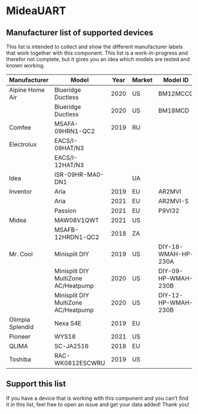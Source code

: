 # MideaUART

## Manufacturer list of supported devices

This list is intended to collect and show the different manufacturer labels that work together with this component. This list is a work-in-progress and therefor not complete, but it gives you an idea which models are tested and known working.

|Manufacturer|Model|Year|Market|Model ID|
|---|---|---|---|---|
|Alpine Home Air|Blueridge Ductless|2020|US|BM12MCCG|
||Blueridge Ductless|2020|US|BM18MCD|
|Comfee|MSAFA-09HRN1-QC2|2019|RU||
|Electrolux|EACS/I-09HAT/N3||||
||EACS/I-12HAT/N3||||
|Idea|ISR-09HR-MA0-DN1||UA||
|Inventor|Aria|2019|EU|AR2MVI|
||Aria|2021|EU|AR2MVI-S|
||Passion|2021|EU|P9VI32|
|Midea|MAW08V1QWT|2021|US||
||MSAFB-12HRDN1-QC2|2018|ZA||
|Mr. Cool|Minisplit DIY|2019|US|DIY-18-WMAH-HP-230A|
||Minisplit DIY MultiZone AC/Heatpump|2020|US|DIY-09-HP-WMAH-230B|
||Minisplit DIY MultiZone AC/Heatpump|2020|US|DIY-12-HP-WMAH-230B|
|Olimpia Splendid|Nexa S4E|2019|EU||
|Pioneer|WYS18|2021|US||
|QLIMA|SC-JA2516|2018|EU||
|Toshiba|RAC-WK0812ESCWRU|2019|US||

## Support this list

If you have a device that is working with this component and you can't find it in this list, feel free to open an issue and get your data added! Thank you! 